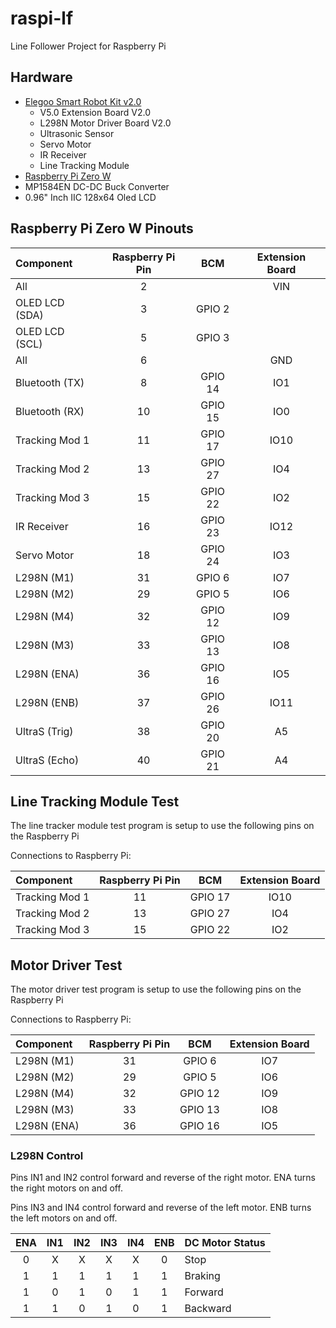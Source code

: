 # raspi-lf
Line Follower Project for Raspberry Pi

## Hardware
* [Elegoo Smart Robot Kit v2.0](https://www.elegoo.com/product/elegoo-uno-project-upgraded-smart-robot-car-kit-v2-0/)
  * V5.0 Extension Board V2.0
  * L298N Motor Driver Board V2.0
  * Ultrasonic Sensor
  * Servo Motor
  * IR Receiver
  * Line Tracking Module
* [Raspberry Pi Zero W](https://www.raspberrypi.org/products/raspberry-pi-zero-w/)
* MP1584EN DC-DC Buck Converter
* 0.96" Inch IIC 128x64 Oled LCD

## Raspberry Pi Zero W Pinouts

| Component      | Raspberry Pi Pin | BCM    | Extension Board |
|:---------------|:----------------:|:------:|:---------------:|
| All            | 2                |        | VIN             |
| OLED LCD (SDA) | 3                | GPIO 2 |                 |
| OLED LCD (SCL) | 5                | GPIO 3 |                 |
| All            | 6                |        | GND             |
| Bluetooth (TX) | 8                | GPIO 14| IO1             |
| Bluetooth (RX) | 10               | GPIO 15| IO0             |
| Tracking Mod 1 | 11               | GPIO 17| IO10            |
| Tracking Mod 2 | 13               | GPIO 27| IO4             |
| Tracking Mod 3 | 15               | GPIO 22| IO2             |
| IR Receiver    | 16               | GPIO 23| IO12            |
| Servo Motor    | 18               | GPIO 24| IO3             |
| L298N (M1)     | 31               | GPIO 6 | IO7             |
| L298N (M2)     | 29               | GPIO 5 | IO6             |
| L298N (M4)     | 32               | GPIO 12| IO9             |
| L298N (M3)     | 33               | GPIO 13| IO8             |
| L298N (ENA)    | 36               | GPIO 16| IO5             |
| L298N (ENB)    | 37               | GPIO 26| IO11            |
| UltraS (Trig)  | 38               | GPIO 20| A5              |
| UltraS (Echo)  | 40               | GPIO 21| A4              |

## Line Tracking Module Test
The line tracker module test program is setup to use the following pins on the Raspberry Pi

Connections to Raspberry Pi:

| Component      | Raspberry Pi Pin | BCM    | Extension Board |
|:---------------|:----------------:|:------:|:---------------:|
| Tracking Mod 1 | 11               | GPIO 17| IO10            |
| Tracking Mod 2 | 13               | GPIO 27| IO4             |
| Tracking Mod 3 | 15               | GPIO 22| IO2             |

## Motor Driver Test
The motor driver test program is setup to use the following pins on the Raspberry Pi

Connections to Raspberry Pi:

| Component      | Raspberry Pi Pin | BCM    | Extension Board |
|:---------------|:----------------:|:------:|:---------------:|
| L298N (M1)     | 31               | GPIO 6 | IO7             |
| L298N (M2)     | 29               | GPIO 5 | IO6             |
| L298N (M4)     | 32               | GPIO 12| IO9             |
| L298N (M3)     | 33               | GPIO 13| IO8             |
| L298N (ENA)    | 36               | GPIO 16| IO5             |

### L298N Control
Pins IN1 and IN2 control forward and reverse of the right motor.
ENA turns the right motors on and off.

Pins IN3 and IN4 control forward and reverse of the left motor.
ENB turns the left motors on and off.

| ENA | IN1 | IN2 | IN3 | IN4 | ENB | DC Motor Status |
|:---:|:---:|:---:|:---:|:---:|:---:|-----------------|
| 0   | X   | X   | X   | X   | 0   | Stop            |
| 1   | 1   | 1   | 1   | 1   | 1   | Braking         |
| 1   | 0   | 1   | 0   | 1   | 1   | Forward         |
| 1   | 1   | 0   | 1   | 0   | 1   | Backward        |
